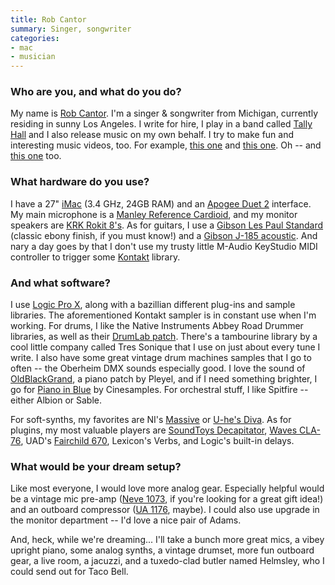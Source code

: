 ```yaml
---
title: Rob Cantor
summary: Singer, songwriter
categories:
- mac
- musician
---
```


### Who are you, and what do you do?

My name is [Rob Cantor](http://www.robcantor.com/ "Rob's website."). I'm a singer & songwriter from Michigan, currently residing in sunny Los Angeles. I write for hire, I play in a band called [Tally Hall](http://tallyhall.com/ "The Tally Hall website.") and I also release music on my own behalf. I try to make fun and interesting music videos, too. For example, [this one](https://www.youtube.com/watch?v=kymSZpfykBM "Rob's 'All I Need Is You' video on YouTube.") and [this one](https://www.youtube.com/watch?v=k6PxMRUgmbA "Rob's 'Perfect' video on YouTube."). Oh -- and [this one](https://www.youtube.com/watch?v=_Z4iWAnrMGU "Rob's 'Old Bike' video on YouTube.") too. 

### What hardware do you use?

I have a 27" [iMac][] (3.4 GHz, 24GB RAM) and an [Apogee Duet 2][duet-2] interface. My main microphone is a [Manley Reference Cardioid][reference-cardioid-microphone], and my monitor speakers are [KRK Rokit 8's][rokit-8]. As for guitars, I use a [Gibson Les Paul Standard][les-paul-standard] (classic ebony finish, if you must know!) and a [Gibson J-185 acoustic][j-185]. And nary a day goes by that I don't use my trusty little M-Audio KeyStudio MIDI controller to trigger some [Kontakt][] library.

### And what software?

I use [Logic Pro X][logic-pro], along with a bazillian different plug-ins and sample libraries. The aforementioned Kontakt sampler is in constant use when I'm working. For drums, I like the Native Instruments Abbey Road Drummer libraries, as well as their [DrumLab patch][drumlab]. There's a tambourine library by a cool little company called Tres Sonique that I use on just about every tune I write. I also have some great vintage drum machines samples that I go to often -- the Oberheim DMX sounds especially good. I love the sound of [OldBlackGrand][], a piano patch by Pleyel, and if I need something brighter, I go for [Piano in Blue][piano-in-blue] by Cinesamples. For orchestral stuff, I like Spitfire -- either Albion or Sable.

For soft-synths, my favorites are NI's [Massive][] or [U-he's Diva][diva]. As for plugins, my most valuable players are [SoundToys Decapitator][decapitator], [Waves CLA-76][cla-76], UAD's [Fairchild 670][fairchild-670], Lexicon's Verbs, and Logic's built-in delays. 

### What would be your dream setup?

Like most everyone, I would love more analog gear. Especially helpful would be a vintage mic pre-amp ([Neve 1073][1073-console-module], if you're looking for a great gift idea!) and an outboard compressor ([UA 1176][1176-peak-limiter], maybe). I could also use upgrade in the monitor department -- I'd love a nice pair of Adams.

And, heck, while we're dreaming... I'll take a bunch more great mics, a vibey upright piano, some analog synths, a vintage drumset, more fun outboard gear, a live room, a jacuzzi, and a tuxedo-clad butler named Helmsley, who I could send out for Taco Bell.

[duet-2]: https://www.apogeedigital.com/products/duet-2 "An audio interface for the Mac."
[imac]: https://www.apple.com/imac/ "An all-in-one computer."
[j-185]: http://www2.gibson.com/Products/Acoustic-Instruments/Jumbo/Gibson-Acoustic/J-185.aspx "An acoustic guitar."
[les-paul-standard]: http://www2.gibson.com/Products/Electric-Guitars/Les-Paul/Gibson-USA/Les-Paul-Standard.aspx "An electric guitar."
[reference-cardioid-microphone]: http://manley.com/refcard.php "A microphone."
[rokit-8]: https://www.amazon.com/KRK-RP8G3-NA-Generation-Powered-Monitor/dp/B00FXBIG1G/ "A pair of powered speakers."
[1073-console-module]: https://en.wikipedia.org/wiki/Neve_Electronics#Neve_1073_Console_Module "A preamp."
[1176-peak-limiter]: https://en.wikipedia.org/wiki/1176_Peak_Limiter "A preamp."
[cla-76]: https://www.waves.com/plugins/cla-76-compressor-limiter "An audio plugin."
[decapitator]: https://www.soundtoys.com/product/decapitator/ "An analog audio plugin."
[diva]: http://www.u-he.com/cms/diva "A synth audio plugin."
[drumlab]: https://www.native-instruments.com/en/products/komplete/drums/drumlab/ "A drum audio plugin."
[fairchild-670]: http://www.uaudio.com/store/compressors-limiters/fairchild-670.html "An audio plugin."
[kontakt]: https://www.native-instruments.com/en/products/komplete/samplers/kontakt-5/ "A large sound library."
[logic-pro]: https://www.apple.com/logic-pro/ "A professional audio application for the Mac."
[massive]: https://www.native-instruments.com/en/products/komplete/synths/massive/ "A synth audio plugin."
[oldblackgrand]: https://www.acousticsamples.net/oldblackgrand "A piano audio plugin."
[piano-in-blue]: https://cinesamples.com/product/piano-in-blue "A piano sound plugin."
